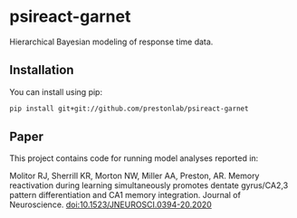 # psireact-garnet

Hierarchical Bayesian modeling of response time data.

## Installation

You can install using pip:

```bash
pip install git+git://github.com/prestonlab/psireact-garnet
```

## Paper

This project contains code for running model analyses reported in:

Molitor RJ, Sherrill KR, Morton NW, Miller AA, Preston, AR. 
Memory reactivation during learning simultaneously promotes dentate gyrus/CA2,3 pattern differentiation and CA1 memory integration.
Journal of Neuroscience.
[doi:10.1523/JNEUROSCI.0394-20.2020](https://doi.org/10.1523/JNEUROSCI.0394-20.2020)
